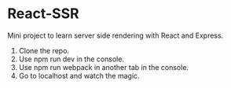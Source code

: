 # React-SSR

Mini project to learn server side rendering with React and Express.

1. Clone the repo.
2. Use npm run dev in the console.
3. Use npm run webpack in another tab in the console.
4. Go to localhost and watch the magic.
